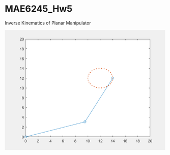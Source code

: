 # MAE6245_Hw5
Inverse Kinematics of Planar Manipulator

![GIF1](https://github.com/scottbarnesg/MAE6245_Hw5/blob/master/analyticalCircle.gif)   
